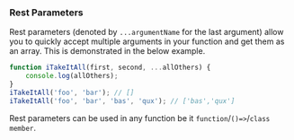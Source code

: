 ### Rest Parameters
Rest parameters (denoted by `...argumentName` for the last argument) allow you to quickly accept multiple arguments in your function and get them as an array. This is demonstrated in the below example.

```typescript
function iTakeItAll(first, second, ...allOthers) {
    console.log(allOthers);
}
iTakeItAll('foo', 'bar'); // []
iTakeItAll('foo', 'bar', 'bas', 'qux'); // ['bas','qux']
```

Rest parameters can be used in any function be it `function`/`()=>`/`class member`.
